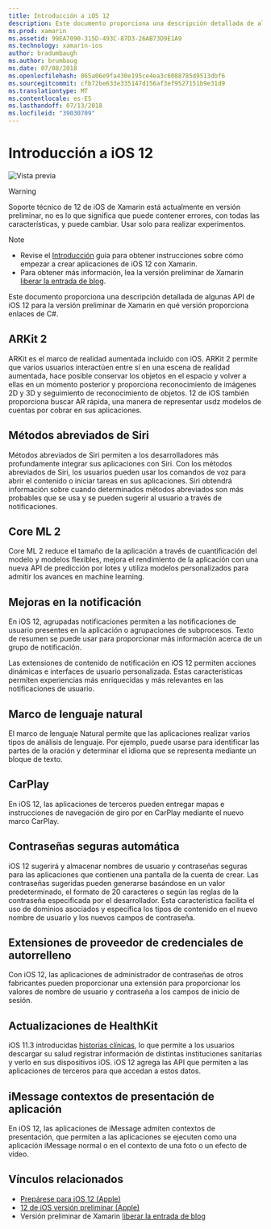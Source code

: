```yaml
---
title: Introducción a iOS 12
description: Este documento proporciona una descripción detallada de algunas API de iOS 12 para la versión preliminar de Xamarin en qué versión proporciona enlaces de C#.
ms.prod: xamarin
ms.assetid: 99EA7090-315D-493C-87D3-26AB73D9E1A9
ms.technology: xamarin-ios
author: bradumbaugh
ms.author: brumbaug
ms.date: 07/08/2018
ms.openlocfilehash: 865a06e9fa430e195ce4ea3c6088785d9513dbf6
ms.sourcegitcommit: cfb72be633e335147d156af3ef9527151b9e31d9
ms.translationtype: MT
ms.contentlocale: es-ES
ms.lasthandoff: 07/13/2018
ms.locfileid: "39030709"
---
```

# <a name="introduction-to-ios-12"></a>Introducción a iOS 12

![Vista previa](~/media/shared/preview.png)

> [!WARNING]
> Soporte técnico de 12 de iOS de Xamarin está actualmente en versión preliminar, no es lo que significa que puede contener errores, con todas las características, y puede cambiar. Usar solo para realizar experimentos.

> [!NOTE]
> - Revise el [Introducción](get-started.md) guía para obtener instrucciones sobre cómo empezar a crear aplicaciones de iOS 12 con Xamarin.
> - Para obtener más información, lea la versión preliminar de Xamarin [liberar la entrada de blog](https://releases.xamarin.com/preview-release-xcode-10-beta-3/).

Este documento proporciona una descripción detallada de algunas API de iOS 12 para la versión preliminar de Xamarin en qué versión proporciona enlaces de C#.

## <a name="arkit-2"></a>ARKit 2

ARKit es el marco de realidad aumentada incluido con iOS. ARKit 2 permite que varios usuarios interactúen entre sí en una escena de realidad aumentada, hace posible conservar los objetos en el espacio y volver a ellas en un momento posterior y proporciona reconocimiento de imágenes 2D y 3D y seguimiento de reconocimiento de objetos. 12 de iOS también proporciona buscar AR rápida, una manera de representar usdz modelos de cuentas por cobrar en sus aplicaciones.

## <a name="siri-shortcuts"></a>Métodos abreviados de Siri

Métodos abreviados de Siri permiten a los desarrolladores más profundamente integrar sus aplicaciones con Siri. Con los métodos abreviados de Siri, los usuarios pueden usar los comandos de voz para abrir el contenido o iniciar tareas en sus aplicaciones. Siri obtendrá información sobre cuando determinados métodos abreviados son más probables que se usa y se pueden sugerir al usuario a través de notificaciones.

## <a name="core-ml-2"></a>Core ML 2

Core ML 2 reduce el tamaño de la aplicación a través de cuantificación del modelo y modelos flexibles, mejora el rendimiento de la aplicación con una nueva API de predicción por lotes y utiliza modelos personalizados para admitir los avances en machine learning.

## <a name="notification-improvements"></a>Mejoras en la notificación

En iOS 12, agrupadas notificaciones permiten a las notificaciones de usuario presentes en la aplicación o agrupaciones de subprocesos. Texto de resumen se puede usar para proporcionar más información acerca de un grupo de notificación.

Las extensiones de contenido de notificación en iOS 12 permiten acciones dinámicas e interfaces de usuario personalizada. Estas características permiten experiencias más enriquecidas y más relevantes en las notificaciones de usuario.

## <a name="natural-language-framework"></a>Marco de lenguaje natural

El marco de lenguaje Natural permite que las aplicaciones realizar varios tipos de análisis de lenguaje. Por ejemplo, puede usarse para identificar las partes de la oración y determinar el idioma que se representa mediante un bloque de texto.

## <a name="carplay"></a>CarPlay

En iOS 12, las aplicaciones de terceros pueden entregar mapas e instrucciones de navegación de giro por en CarPlay mediante el nuevo marco CarPlay.

## <a name="automatic-strong-passwords"></a>Contraseñas seguras automática

iOS 12 sugerirá y almacenar nombres de usuario y contraseñas seguras para las aplicaciones que contienen una pantalla de la cuenta de crear. Las contraseñas sugeridas pueden generarse basándose en un valor predeterminado, el formato de 20 caracteres o según las reglas de la contraseña especificada por el desarrollador. Esta característica facilita el uso de dominios asociados y especifica los tipos de contenido en el nuevo nombre de usuario y los nuevos campos de contraseña.

## <a name="autofill-credential-provider-extensions"></a>Extensiones de proveedor de credenciales de autorrelleno

Con iOS 12, las aplicaciones de administrador de contraseñas de otros fabricantes pueden proporcionar una extensión para proporcionar los valores de nombre de usuario y contraseña a los campos de inicio de sesión.

## <a name="healthkit-updates"></a>Actualizaciones de HealthKit

iOS 11.3 introducidas [historias clínicas](https://www.apple.com/healthcare/health-records/), lo que permite a los usuarios descargar su salud registrar información de distintas instituciones sanitarias y verlo en sus dispositivos iOS. iOS 12 agrega las API que permiten a las aplicaciones de terceros para que accedan a estos datos.

## <a name="imessage-app-presentation-contexts"></a>iMessage contextos de presentación de aplicación

En iOS 12, las aplicaciones de iMessage admiten contextos de presentación, que permiten a las aplicaciones se ejecuten como una aplicación iMessage normal o en el contexto de una foto o un efecto de vídeo.

## <a name="related-links"></a>Vínculos relacionados

- [Prepárese para iOS 12 (Apple)](https://developer.apple.com/ios/)
- [12 de iOS versión preliminar (Apple)](https://www.apple.com/ios/ios-12-preview/)
- Versión preliminar de Xamarin [liberar la entrada de blog](https://releases.xamarin.com/preview-release-xcode-10-beta-3/)
